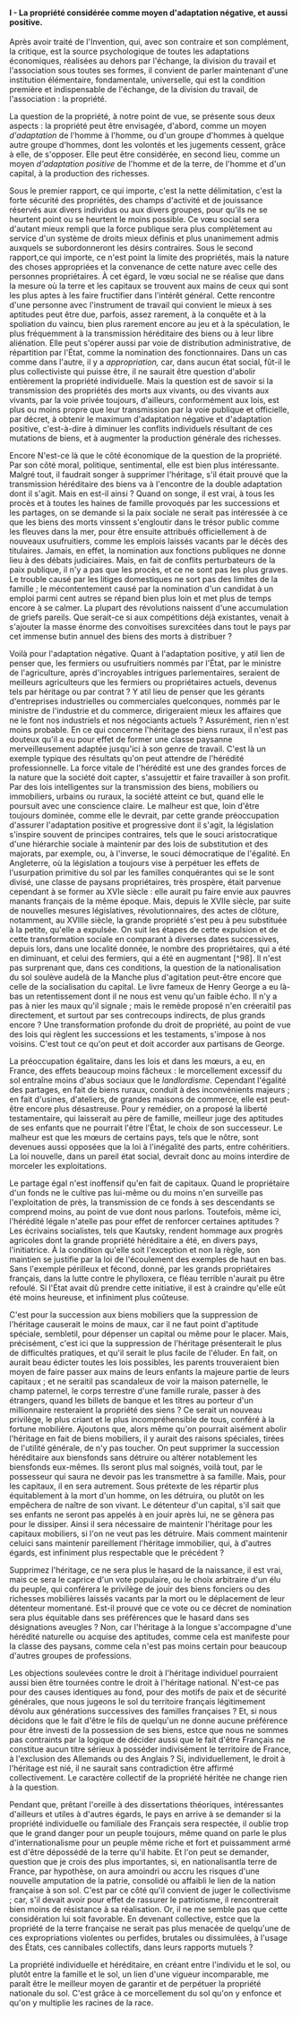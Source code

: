 #### I - La propriété considérée comme moyen d'adaptation négative, et aussi positive.

Après avoir traité de l'Invention, qui, avec son contraire et son complément, la critique, est la source psychologique de toutes les adaptations économiques, réalisées au dehors par l'échange, la division du travail et l'association sous toutes ses formes, il convient de parler maintenant d'une institution élémentaire, fondamentale, universelle, qui est la condition première et indispensable de l'échange, de la division du travail, de l'association : la propriété.

La question de la propriété, à notre point de vue, se présente sous deux aspects : la propriété peut être envisagée, d'abord, comme un moyen _d'adaptation_ de l'homme à l'homme, ou d'un groupe d'hommes à quelque autre groupe d'hommes, dont les volontés et les jugements cessent, grâce à elle, de s'opposer. Elle peut être considérée, en second lieu, comme un moyen _d'adaptation positive_ de l'homme et de la terre, de l'homme et d'un capital, à la production des richesses.

Sous le premier rapport, ce qui importe, c'est la nette délimitation, c'est la forte sécurité des propriétés, des champs d'activité et de jouissance réservés aux divers individus ou aux divers groupes, pour qu'ils ne se heurtent point ou se heurtent le moins possible. Ce vœu social sera d'autant mieux rempli que la force publique sera plus complètement au service d'un système de droits mieux définis et plus unanimement admis auxquels se subordonneront les désirs contraires. Sous le second rapport,ce qui importe, ce n'est point la limite des propriétés, mais la nature des choses appropriées et la convenance de cette nature avec celle des personnes propriétaires. À cet égard, le vœu social ne se réalise que dans la mesure où la terre et les capitaux se trouvent aux mains de ceux qui sont les plus aptes à les faire fructifier dans l'intérêt général. Cette rencontre d'une personne avec l'instrument de travail qui convient le mieux à ses aptitudes peut être due, parfois, assez rarement, à la conquête et à la spoliation du vaincu, bien plus rarement encore au jeu et à la spéculation, le plus fréquemment à la transmission héréditaire des biens ou à leur libre aliénation. Elle peut s'opérer aussi par voie de distribution administrative, de répartition par l'État, comme la nomination des fonctionnaires. Dans un cas comme dans l'autre, il y a _appropriation,_ car, dans aucun état social, fût-il le plus collectiviste qui puisse être, il ne saurait être question d'abolir entièrement la propriété individuelle. Mais la question est de savoir si la transmission des propriétés des morts aux vivants, ou des vivants aux vivants, par la voie privée toujours, d'ailleurs, conformément aux lois, est plus ou moins propre que leur transmission par la voie publique et officielle, par décret, à obtenir le maximum d'adaptation négative et d'adaptation positive, c'est-à-dire à diminuer les conflits individuels résultant de ces mutations de biens, et à augmenter la production générale des richesses.

Encore N'est-ce là que le côté économique de la question de la propriété. Par son côté moral, politique, sentimental, elle est bien plus intéressante. Malgré tout, il faudrait songer à supprimer l'héritage, s'il était prouvé que la transmission héréditaire des biens va à l'encontre de la double adaptation dont il s'agit. Mais en est-il ainsi ? Quand on songe, il est vrai, à tous les procès et à toutes les haines de famille provoqués par les successions et les partages, on se demande si la paix sociale ne serait pas intéressée à ce que les biens des morts vinssent s'engloutir dans le trésor public comme les fleuves dans la mer, pour être ensuite attribués officiellement à de nouveaux usufruitiers, comme les emplois laissés vacants par le décès des titulaires. Jamais, en effet, la nomination aux fonctions publiques ne donne lieu à des débats judiciaires. Mais, en fait de conflits perturbateurs de la paix publique, il n'y a pas que les procès, et ce ne sont pas les plus graves. Le trouble causé par les litiges domestiques ne sort pas des limites de la famille ; le mécontentement causé par la nomination d'un candidat à un emploi parmi cent autres se répand bien plus loin et met plus de temps encore à se calmer. La plupart des révolutions naissent d'une accumulation de griefs pareils. Que serait-ce si aux compétitions déjà existantes, venait à s'ajouter la masse énorme des convoitises surexcitées dans tout le pays par cet immense butin annuel des biens des morts à distribuer ?

Voilà pour l'adaptation négative. Quant à l'adaptation positive, y atil lien de penser que, les fermiers ou usufruitiers nommés par l'État, par le ministre de l'agriculture, après d'incroyables intrigues parlementaires, seraient de meilleurs agriculteurs que les fermiers ou propriétaires actuels, devenus tels par héritage ou par contrat ? Y atil lieu de penser que les gérants d'entreprises industrielles ou commerciales quelconques, nommés par le ministre de l'industrie et du commerce, dirigeraient mieux les affaires que ne le font nos industriels et nos négociants actuels ? Assurément, rien n'est moins probable. En ce qui concerne l'héritage des biens ruraux, il n'est pas douteux qu'il a eu pour effet de former une classe paysanne merveilleusement adaptée jusqu'ici à son genre de travail. C'est là un exemple typique des résultats qu'on peut attendre de l'hérédité professionnelle. La force vitale de l'hérédité est une des grandes forces de la nature que la société doit capter, s'assujettir et faire travailler à son profit. Par des lois intelligentes sur la transmission des biens, mobiliers ou immobiliers, urbains ou ruraux, la société atteint ce but, quand elle le poursuit avec une conscience claire. Le malheur est que, loin d'être toujours dominée, comme elle le devrait, par cette grande préoccupation d'assurer l'adaptation positive et progressive dont il s'agit, la législation s'inspire souvent de principes contraires, tels que le souci aristocratique d'une hiérarchie sociale à maintenir par des lois de substitution et des majorats, par exemple, ou, à l'inverse, le souci démocratique de l'égalité. En Angleterre, où la législation a toujours vise à perpétuer les effets de l'usurpation primitive du sol par les familles conquérantes qui se le sont divisé, une classe de paysans propriétaires, très prospère, était parvenue cependant à se former au XVIe siècle : elle aurait pu faire envie aux pauvres manants français de la même époque. Mais, depuis le XVIIe siècle, par suite de nouvelles mesures législatives, révolutionnaires, des actes de clôture, notamment, au XVIIIe siècle, la grande propriété s'est peu à peu substituée à la petite, qu'elle a expulsée. On suit les étapes de cette expulsion et de cette transformation sociale en comparant à diverses dates successives, depuis lors, dans une localité donnée, le nombre des propriétaires, qui a été en diminuant, et celui des fermiers, qui a été en augmentant [^98]. Il n'est pas surprenant que, dans ces conditions, la question de la nationalisation du sol soulève audelà de la Manche plus d'agitation peut-être encore que celle de la socialisation du capital. Le livre fameux de Henry George a eu là-bas un retentissement dont il ne nous est venu qu'un faible écho. Il n'y a pas à nier les maux qu'il signale ; mais le remède proposé n'en créeraitil pas directement, et surtout par ses contrecoups indirects, de plus grands encore ? Une transformation profonde du droit de propriété, au point de vue des lois qui règlent les successions et les testaments, s'impose à nos voisins. C'est tout ce qu'on peut et doit accorder aux partisans de George.

La préoccupation égalitaire, dans les lois et dans les mœurs, a eu, en France, des effets beaucoup moins fâcheux : le morcellement excessif du sol entraîne moins d'abus sociaux que le _landlordisme._ Cependant l'égalité des partages, en fait de biens ruraux, conduit à des inconvénients majeurs ; en fait d'usines, d'ateliers, de grandes maisons de commerce, elle est peut-être encore plus désastreuse. Pour y remédier, on a proposé la liberté testamentaire, qui laisserait au père de famille, meilleur juge des aptitudes de ses enfants que ne pourrait l'être l'État, le choix de son successeur. Le malheur est que les mœurs de certains pays, tels que le nôtre, sont devenues aussi opposées que la loi à l'inégalité des parts, entre cohéritiers. La loi nouvelle, dans un pareil état social, devrait donc au moins interdire de morceler les exploitations.

Le partage égal n'est inoffensif qu'en fait de capitaux. Quand le propriétaire d'un fonds ne le cultive pas lui-même ou du moins n'en surveille pas l'exploitation de près, la transmission de ce fonds à ses descendants se comprend moins, au point de vue dont nous parlons. Toutefois, même ici, l'hérédité légale n'atelle pas pour effet de renforcer certaines aptitudes ? Les écrivains socialistes, tels que Kautsky, rendent hommage aux progrès agricoles dont la grande propriété héréditaire a été, en divers pays, l'initiatrice. À la condition qu'elle soit l'exception et non la règle, son maintien se justifie par la loi de l'écoulement des exemples de haut en bas. Sans l'exemple périlleux et fécond, donné, par les grands propriétaires français, dans la lutte contre le phylloxera, ce fléau terrible n'aurait pu être refoulé. Si l'État avait dû prendre cette initiative, il est à craindre qu'elle eût été moins heureuse, et infiniment plus coûteuse.

C'est pour la succession aux biens mobiliers que la suppression de l'héritage causerait le moins de maux, car il ne faut point d'aptitude spéciale, sembletil, pour dépenser un capital ou même pour le placer. Mais, précisément, c'est ici que la suppression de l'héritage présenterait le plus de difficultés pratiques, et qu'il serait le plus facile de l'éluder. En fait, on aurait beau édicter toutes les lois possibles, les parents trouveraient bien moyen de faire passer aux mains de leurs enfants la majeure partie de leurs capitaux ; et ne seraitil pas scandaleux de voir la maison paternelle, le champ paternel, le corps terrestre d'une famille rurale, passer à des étrangers, quand les billets de banque et les titres au porteur d'un millionnaire resteraient la propriété des siens ? Ce serait un nouveau privilège, le plus criant et le plus incompréhensible de tous, conféré à la fortune mobilière. Ajoutons que, alors même qu'on pourrait aisément abolir l'héritage en fait de biens mobiliers, il y aurait des raisons spéciales, tirées de l'utilité générale, de n'y pas toucher. On peut supprimer la succession héréditaire aux biensfonds sans détruire ou altérer notablement les biensfonds eux-mêmes. Ils seront plus mal soignés, voilà tout, par le possesseur qui saura ne devoir pas les transmettre à sa famille. Mais, pour les capitaux, il en sera autrement. Sous prétexte de les répartir plus équitablement à la mort d'un homme, on les détruira, ou plutôt on les empêchera de naître de son vivant. Le détenteur d'un capital, s'il sait que ses enfants ne seront pas appelés à en jouir après lui, ne se gênera pas pour le dissiper. Ainsi il sera nécessaire de maintenir l'héritage pour les capitaux mobiliers, si l'on ne veut pas les détruire. Mais comment maintenir celuici sans maintenir pareillement l'héritage immobilier, qui, à d'autres égards, est infiniment plus respectable que le précédent ?

Supprimez l'héritage, ce ne sera plus le hasard de la naissance, il est vrai, mais ce sera le caprice d'un vote populaire, ou le choix arbitraire d'un élu du peuple, qui conférera le privilège de jouir des biens fonciers ou des richesses mobilières laissés vacants par la mort ou le déplacement de leur détenteur momentané. Est-il prouvé que ce vote ou ce décret de nomination sera plus équitable dans ses préférences que le hasard dans ses désignations aveugles ? Non, car l'héritage à la longue s'accompagne d'une hérédité naturelle ou acquise des aptitudes, comme cela est manifeste pour la classe des paysans, comme cela n'est pas moins certain pour beaucoup d'autres groupes de professions.

Les objections soulevées contre le droit à l'héritage individuel pourraient aussi bien être tournées contre le droit à l'héritage national. N'est-ce pas pour des causes identiques au fond, pour des motifs de paix et de sécurité générales, que nous jugeons le sol du territoire français légitimement dévolu aux générations successives des familles françaises ? Et, si nous décidons que le fait d'être le fils de quelqu'un ne donne aucune préférence pour être investi de la possession de ses biens, estce que nous ne sommes pas contraints par la logique de décider aussi que le fait d'être Français ne constitue aucun titre sérieux à posséder indivisément le territoire de France, à l'exclusion des Allemands ou des Anglais ? Si, individuellement, le droit à l'héritage est nié, il ne saurait sans contradiction être affirmé collectivement. Le caractère collectif de la propriété héritée ne change rien à la question.

Pendant que, prêtant l'oreille à des dissertations théoriques, intéressantes d'ailleurs et utiles à d'autres égards, le pays en arrive à se demander si la propriété individuelle ou familiale des Français sera respectée, il oublie trop que le grand danger pour un peuple toujours, même quand on parle le plus d'internationalisme pour un peuple même riche et fort et puissamment armé est d'être dépossédé de la terre qu'il habite. Et l'on peut se demander, question que je crois des plus importantes, si, en nationalisantla terre de France, par hypothèse, on aura amoindri ou accru les risques d'une nouvelle amputation de la patrie, consolidé ou affaibli le lien de la nation française à son sol. C'est par ce côté qu'il convient de juger le collectivisme ; car, s'il devait avoir pour effet de rassurer le patriotisme, il rencontrerait bien moins de résistance à sa réalisation. Or, il ne me semble pas que cette considération lui soit favorable. En devenant collective, estce que la propriété de la terre française ne serait pas plus menacée de quelqu'une de ces expropriations violentes ou perfides, brutales ou dissimulées, à l'usage des États, ces cannibales collectifs, dans leurs rapports mutuels ?

La propriété individuelle et héréditaire, en créant entre l'individu et le sol, ou plutôt entre la famille et le sol, un lien d'une vigueur incomparable, me paraît être le meilleur moyen de garantir et de perpétuer la propriété nationale du sol. C'est grâce à ce morcellement du sol qu'on y enfonce et qu'on y multiplie les racines de la race.
